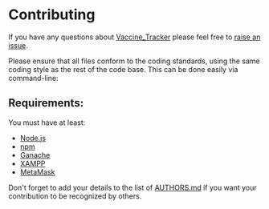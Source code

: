 # Contributing

If you have any questions about [Vaccine_Tracker](https://github.com/Hackinnova/Vaccine-Tracking-Using-Blockchain) please feel free to
[raise an issue](https://github.com/Hackinnova/Vaccine-Tracking-Using-Blockchain/issues).

Please ensure that all files conform to the coding standards, using the same coding style as the rest of the code base.
This can be done easily via command-line:

## Requirements:

You must have at least:
- [Node.js](https://nodejs.org) 
- [npm](https://npmjs.com)
- [Ganache](https://www.trufflesuite.com/ganache)
- [XAMPP](https://www.apachefriends.org/download.html)
- [MetaMask](https://chrome.google.com/webstore/detail/metamask/nkbihfbeogaeaoehlefnkodbefgpgknn)


Don't forget to add your details to the list of [AUTHORS.md](https://github.com/Hackinnova/Vaccine-Tracking-Using-Blockchain/blob/main/AUTHORS.md)
if you want your contribution to be recognized by others.
